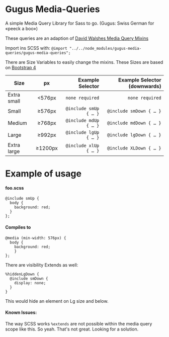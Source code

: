 # Gugus Media-Queries
A simple Media Query Library for Sass to go. (Gugus: Swiss German for «peeck a boo»)

These queries are an adaption of [David Walshes Media Query Mixins](https://davidwalsh.name/write-media-queries-sass)

Import ins SCSS with: `@import "../../node_modules/gugus-media-queries/gugus-media-queries";`

There are Size Variables to easily change the mixins. These Sizes are based on [Bootstrap 4](https://getbootstrap.com/docs/4.0/layout/grid/#grid-options)

| Size           | px      | Example Selector      | Example Selector (downwards) |
| -------------- |:-------:| ---------------------:| ----------------------------:|
| Extra small    | <576px  | `none required`       | `none required`      |
| Small          | ≥576px  | `@include smUp { … }` | `@include smDown { … }`      |
| Medium         | ≥768px  | `@include mdUp { … }` | `@include mdDown { … }`      |
| Large          | ≥992px  | `@include lgUp { … }` | `@include lgDown { … }`      |
| Extra large    | ≥1200px | `@include xlUp { … }` | `@include XLDown { … }`      |


# Example of usage 

#### foo.scss
```
@include smUp {
  body {
    background: red;
  }
};
```
#### Compiles to
```
@media (min-width: 576px) {
  body {
    background: red;
    }
};
```
There are visibility Extends as well:
```
%hiddenLgDown {
  @include smDown {
    display: none;
  }
}
```
This would hide an element on Lg size and below.

#### Known Issues:

The way SCSS works `%extends` are not possible within the media query scope like this. So yeah. That's not great. Looking for a solution.
